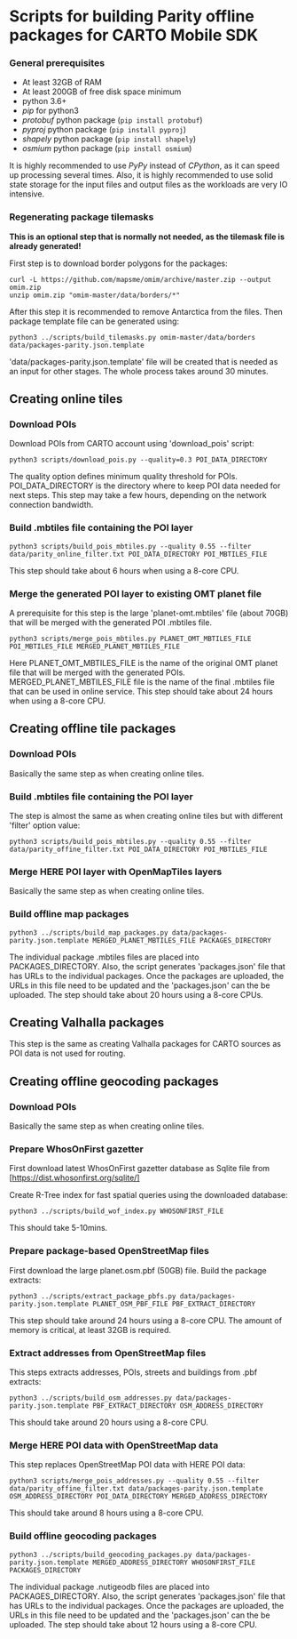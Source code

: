# Scripts for building Parity offline packages for CARTO Mobile SDK

### General prerequisites

* At least 32GB of RAM
* At least 200GB of free disk space minimum
* python 3.6+
* *pip* for python3
* *protobuf* python package (`pip install protobuf`)
* *pyproj* python package (`pip install pyproj`)
* *shapely* python package (`pip install shapely`)
* *osmium* python package (`pip install osmium`)

It is highly recommended to use *PyPy* instead of *CPython*, as it can speed up processing several times.
Also, it is highly recommended to use solid state storage for the input files and output files as
the workloads are very IO intensive.

### Regenerating package tilemasks

**This is an optional step that is normally not needed, as the tilemask file is already generated!**

First step is to download border polygons for the packages:

```
curl -L https://github.com/mapsme/omim/archive/master.zip --output omim.zip
unzip omim.zip "omim-master/data/borders/*"
```

After this step it is recommended to remove Antarctica from the files. Then package template
file can be generated using:

```
python3 ../scripts/build_tilemasks.py omim-master/data/borders data/packages-parity.json.template
```

'data/packages-parity.json.template' file will be created that is needed as an input for other stages.
The whole process takes around 30 minutes.


## Creating online tiles

### Download POIs

Download POIs from CARTO account using 'download_pois' script:

```
python3 scripts/download_pois.py --quality=0.3 POI_DATA_DIRECTORY
```

The quality option defines minimum quality threshold for POIs.
POI_DATA_DIRECTORY is the directory where to keep POI data needed for next steps.
This step may take a few hours, depending on the network connection bandwidth.

### Build .mbtiles file containing the POI layer

```
python3 scripts/build_pois_mbtiles.py --quality 0.55 --filter data/parity_online_filter.txt POI_DATA_DIRECTORY POI_MBTILES_FILE
```

This step should take about 6 hours when using a 8-core CPU.

### Merge the generated POI layer to existing OMT planet file

A prerequisite for this step is the large 'planet-omt.mbtiles' file (about 70GB) that will be
merged with the generated POI .mbtiles file.

```
python3 scripts/merge_pois_mbtiles.py PLANET_OMT_MBTILES_FILE POI_MBTILES_FILE MERGED_PLANET_MBTILES_FILE
```

Here PLANET_OMT_MBTILES_FILE is the name of the original OMT planet file that will be merged with
the generated POIs. MERGED_PLANET_MBTILES_FILE file is the name of the final .mbtiles file that can be used in online service.
This step should take about 24 hours when using a 8-core CPU.


## Creating offline tile packages

### Download POIs

Basically the same step as when creating online tiles.

### Build .mbtiles file containing the POI layer

The step is almost the same as when creating online tiles but with different 'filter' option value:

```
python3 scripts/build_pois_mbtiles.py --quality 0.55 --filter data/parity_offine_filter.txt POI_DATA_DIRECTORY POI_MBTILES_FILE
```

### Merge HERE POI layer with OpenMapTiles layers

Basically the same step as when creating online tiles.

### Build offline map packages

```
python3 ../scripts/build_map_packages.py data/packages-parity.json.template MERGED_PLANET_MBTILES_FILE PACKAGES_DIRECTORY
```

The individual package .mbtiles files are placed into PACKAGES_DIRECTORY. Also, the script
generates 'packages.json' file that has URLs to the individual packages. Once the packages are
uploaded, the URLs in this file need to be updated and the 'packages.json' can the be uploaded.
The step should take about 20 hours using a 8-core CPUs.


## Creating Valhalla packages

This step is the same as creating Valhalla packages for CARTO sources as POI data is not used for routing.


## Creating offline geocoding packages

### Download POIs

Basically the same step as when creating online tiles.

### Prepare WhosOnFirst gazetter

First download latest WhosOnFirst gazetter database as Sqlite file from [https://dist.whosonfirst.org/sqlite/]

Create R-Tree index for fast spatial queries using the downloaded database:

```
python3 ../scripts/build_wof_index.py WHOSONFIRST_FILE
```

This should take 5-10mins.

### Prepare package-based OpenStreetMap files

First download the large planet.osm.pbf (50GB) file. Build the package extracts:

```
python3 ../scripts/extract_package_pbfs.py data/packages-parity.json.template PLANET_OSM_PBF_FILE PBF_EXTRACT_DIRECTORY
```

This step should take around 24 hours using a 8-core CPU. The amount of memory is critical, at least 32GB is required.

### Extract addresses from OpenStreetMap files

This steps extracts addresses, POIs, streets and buildings from .pbf extracts:

```
python3 ../scripts/build_osm_addresses.py data/packages-parity.json.template PBF_EXTRACT_DIRECTORY OSM_ADDRESS_DIRECTORY
```

This should take around 20 hours using a 8-core CPU.

### Merge HERE POI data with OpenStreetMap data

This step replaces OpenStreetMap POI data with HERE POI data:

```
python3 scripts/merge_pois_addresses.py --quality 0.55 --filter data/parity_offine_filter.txt data/packages-parity.json.template OSM_ADDRESS_DIRECTORY POI_DATA_DIRECTORY MERGED_ADDRESS_DIRECTORY
```

This should take around 8 hours using a 8-core CPU.

### Build offline geocoding packages

```
python3 ../scripts/build_geocoding_packages.py data/packages-parity.json.template MERGED_ADDRESS_DIRECTORY WHOSONFIRST_FILE PACKAGES_DIRECTORY
```

The individual package .nutigeodb files are placed into PACKAGES_DIRECTORY. Also, the script
generates 'packages.json' file that has URLs to the individual packages. Once the packages are
uploaded, the URLs in this file need to be updated and the 'packages.json' can the be uploaded.
The step should take about 12 hours using a 8-core CPU.
